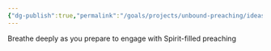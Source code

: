 ```yaml
---
{"dg-publish":true,"permalink":"/goals/projects/unbound-preaching/ideas/embracing-the-spirit-a-guide-to-engaging-with-spirit-filled-preaching/","tags":["website"],"created":"Jul 25, 2020, 11:07 AM","updated":"Apr 12, 2023, 17:04 PM"}
---
```



Breathe deeply as you prepare to engage with Spirit-filled preaching



